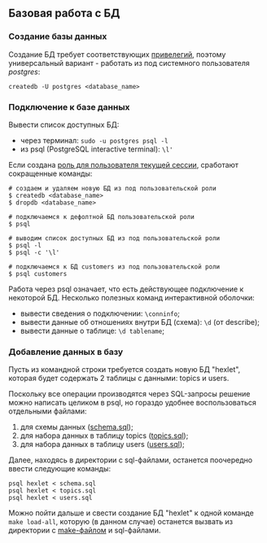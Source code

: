 ## Базовая работа с БД

### Создание базы данных

Создание БД требует соответствующих [привелегий](managing_roles.md#Управление-ролями-требования), поэтому универсальный вариант - работать из под системного пользователя _postgres_:
```
createdb -U postgres <database_name>
```

### Подключение к базе данных

Вывести список доступных БД:
- через терминал: `sudo -u postgres psql -l`
- из psql (PostgreSQL interactive terminal): `\l'`

Если создана [роль для пользователя текущей сессии](managing_roles.md#Роль-для-вызова-psql), сработают сокращенные команды:
```
# создаем и удаляем новую БД из под пользовательской роли
$ createdb <database_name>
$ dropdb <database_name>

# подключаемся к дефолтной БД пользовательской роли
$ psql

# выводим список доступных БД из под пользовательской роли
$ psql -l
$ psql -c '\l'

# подключаемся к БД customers из под пользовательской роли
$ psql customers
```

Работа через psql означает, что есть действующее подключение к некоторой БД. Несколько полезных команд интерактивной оболочки:
- вывести сведения о подключении: `\conninfo`;
- вывести данные об отношениях внутри БД (схема): `\d` (от describe);
- вывести данные о таблице: `\d tablename`;

### Добавление данных в базу

Пусть из командной строки требуется создать новую БД "hexlet", которая будет содержать 2 таблицы с данными: topics и users.

Поскольку все операции производятся через SQL-запросы  решение можно написать целиком в psql, но гораздо удобнее воспользоваться отдельными файлами:
1) для схемы данных ([schema.sql](hexlet_db/schema.sql));
2) для набора данных в таблицу topics ([topics.sql](hexlet_db/topics.sql));
3) для набора данных в таблицу users ([users.sql](hexlet_db/users.sql));

Далее, находясь в директории с sql-файлами, останется поочередно ввести следующие команды:
```
psql hexlet < schema.sql
psql hexlet < topics.sql
psql hexlet < users.sql
```
Можно пойти дальше и свести создание БД "hexlet" к одной команде `make load-all`, которую (в данном случае) останется вызвать из директории с [make-файлом](hexlet_db/Makefile) и sql-файлами.
